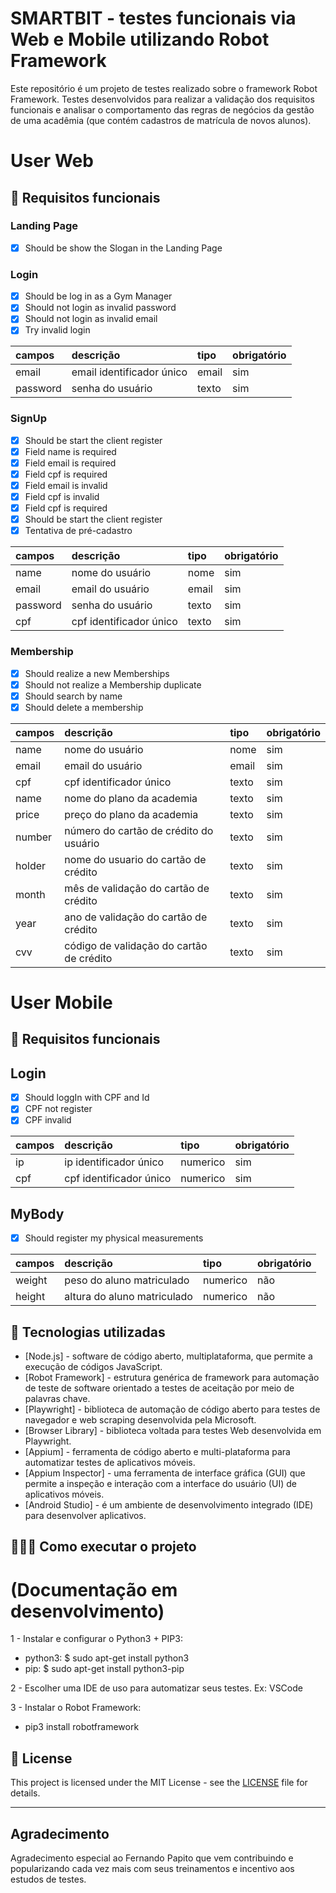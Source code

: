 # SMARTBIT  - testes funcionais via Web e Mobile utilizando Robot Framework

Este repositório é um projeto de testes realizado sobre o framework Robot Framework. 
Testes desenvolvidos para realizar a validação dos requisitos funcionais e analisar o comportamento das regras de negócios da gestão de uma acadêmia (que contém cadastros de matrícula de novos alunos).

# User Web

## 🔖 Requisitos funcionais

### Landing Page

- [X] Should be show the Slogan in the Landing Page

### Login

- [X] Should be log in as a Gym Manager
- [X] Should not login as invalid password
- [X] Should not login as invalid email
- [X] Try invalid login

| campos   | descrição                             | tipo     | obrigatório |
| :-----   | :------------------------------------ | :------- | :---------- |
| email    | email identificador único             | email    | sim         |
| password | senha do usuário                      | texto    | sim         |

### SignUp

- [X] Should be start the client register
- [X] Field name is required 
- [X] Field email is required 
- [X] Field cpf is required
- [X] Field email is invalid 
- [X] Field cpf is invalid 
- [X] Field cpf is required 
- [X] Should be start the client register 
- [X] Tentativa de pré-cadastro 

| campos   | descrição                             | tipo     | obrigatório |
| :-----   | :------------------------------------ | :------- | :---------- |
| name     | nome do usuário                       | nome     | sim         |
| email    | email do usuário                      | email    | sim         |
| password | senha do usuário                      | texto    | sim         |
| cpf      | cpf identificador único               | texto    | sim         |

### Membership

- [X] Should realize a new Memberships
- [X] Should not realize a Membership duplicate 
- [X] Should search by name 
- [X] Should delete a membership

| campos | descrição                                | tipo     | obrigatório |
| :----- | :------------------------------------    | :------- | :---------- |
| name   | nome do usuário                          | nome     | sim         |
| email  | email do usuário                         | email    | sim         |
| cpf    | cpf identificador único                  | texto    | sim         |
| name   | nome do plano da academia                | texto    | sim         |
| price  | preço do plano da academia               | texto    | sim         |
| number | número do cartão de crédito do usuário   | texto    | sim         |
| holder | nome do usuario do cartão de crédito     | texto    | sim         |
| month  | mês de validação do cartão de crédito    | texto    | sim         |
| year   | ano de validação do cartão de crédito    | texto    | sim         |
| cvv    | código de validação do cartão de crédito | texto    | sim         |

# User Mobile

## 🔖 Requisitos funcionais
## Login

- [X] Should loggIn with CPF and Id
- [X] CPF not register
- [X] CPF invalid

| campos | descrição                             | tipo     | obrigatório |
| :----- | :------------------------------------ | :------- | :---------- |
| ip     | ip identificador único                | numerico | sim         |
| cpf    | cpf identificador único               | numerico | sim         |

## MyBody

- [X] Should register my physical measurements

| campos | descrição                             | tipo     | obrigatório |
| :----- | :------------------------------------ | :------- | :---------- |
| weight | peso do aluno matriculado             | numerico | não         |
| height | altura do aluno matriculado           | numerico | não         |

## 🚀 Tecnologias utilizadas

- [Node.js] - software de código aberto, multiplataforma, que permite a execução de códigos JavaScript. 
- [Robot Framework] - estrutura genérica de framework para automação de teste de software orientado a testes de aceitação por meio de palavras chave. 
- [Playwright] - biblioteca de automação de código aberto para testes de navegador e web scraping desenvolvida pela Microsoft.
- [Browser Library] - biblioteca voltada para testes Web desenvolvida em Playwright.
- [Appium] - ferramenta de código aberto e multi-plataforma para automatizar testes de aplicativos móveis.
- [Appium Inspector] - uma ferramenta de interface gráfica (GUI) que permite a inspeção e interação com a interface do usuário (UI) de aplicativos móveis. 
- [Android Studio] - é um ambiente de desenvolvimento integrado (IDE) para desenvolver aplicativos.

## 👨🏻‍💻 Como executar o projeto
# (Documentação em desenvolvimento)

1 - Instalar e configurar o Python3 + PIP3:

* python3: $ sudo apt-get install python3<br>
* pip: $ sudo apt-get install python3-pip<br>


2 - Escolher uma IDE de uso para automatizar seus testes. Ex: VSCode

3 - Instalar o Robot Framework:

* pip3 install robotframework

## 📝 License

This project is licensed under the MIT License - see the [LICENSE](LICENSE) file for details.

---
## Agradecimento

Agradecimento especial ao Fernando Papito que vem contribuindo e popularizando cada vez mais com seus treinamentos e incentivo aos estudos de testes.
